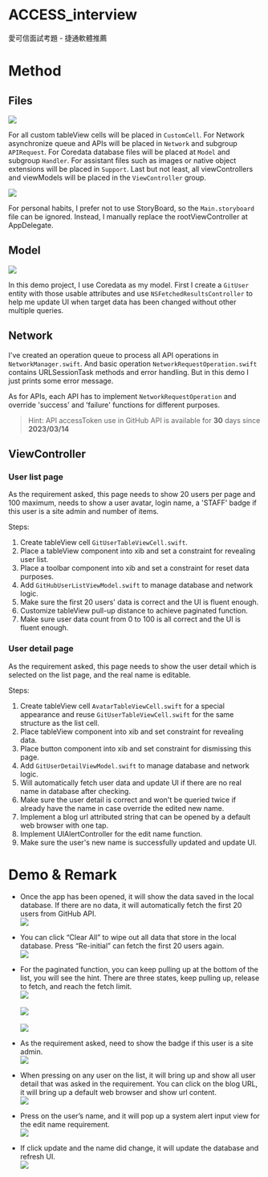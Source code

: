 ACCESS_interview
======

愛可信面試考題 - 捷通軟體推薦

# Method
## Files
![](./ReadMeAssets/01_Project.png)

For all custom tableView cells will be placed in `CustomCell`. For Network asynchronize queue and APIs will be placed in `Network` and subgroup `APIRequest`. For Coredata database files will be placed at `Model` and subgroup `Handler`. For assistant files such as images or native object extensions will be placed in `Support`. Last but not least, all viewControllers and viewModels will be placed in the `ViewController` group.

![](./ReadMeAssets/12_AppDelegate.png)

For personal habits, I prefer not to use StoryBoard, so the `Main.storyboard` file can be ignored. Instead, I manually replace the rootViewController at AppDelegate.

## Model
![](./ReadMeAssets/11_CoreData_entity.png)

In this demo project, I use Coredata as my model. First I create a `GitUser` entity with those usable attributes and use `NSFetchedResultsController` to help me update UI when target data has been changed without other multiple queries.

## Network
I've created an operation queue to process all API operations in `NetworkManager.swift`. And basic operation `NetworkRequestOperation.swift` contains URLSessionTask methods and error handling. But in this demo I just prints some error message.

As for APIs, each API has to implement `NetworkRequestOperation` and override 'success' and 'failure' functions for different purposes.

> Hint: API accessToken use in GitHub API is available for **30** days since **2023/03/14**

## ViewController
### User list page
As the requirement asked, this page needs to show 20 users per page and 100 maximum, needs to show a user avatar, login name, a 'STAFF' badge if this user is a site admin and number of items.

Steps:
1. Create tableView cell `GitUserTableViewCell.swift`.
1. Place a tableView component into xib and set a constraint for revealing user list.
1. Place a toolbar component into xib and set a constraint for reset data purposes.
1. Add `GitHubUserListViewModel.swift` to manage database and network logic.
1. Make sure the first 20 users' data is correct and the UI is fluent enough.
1. Customize tableView pull-up distance to achieve paginated function.
1. Make sure user data count from 0 to 100 is all correct and the UI is fluent enough.

### User detail page
As the requirement asked, this page needs to show the user detail which is selected on the list page, and the real name is editable.

Steps:
1. Create tableView cell `AvatarTableViewCell.swift` for a special appearance and reuse `GitUserTableViewCell.swift` for the same structure as the list cell.
1. Place tableView component into xib and set constraint for revealing data.
1. Place button component into xib and set constraint for dismissing this page.
1. Add `GitUserDetailViewModel.swift` to manage database and network logic.
1. Will automatically fetch user data and update UI if there are no real name in database after checking.
1. Make sure the user detail is correct and won't be queried twice if already have the name in case override the edited new name.
1. Implement a blog url attributed string that can be opened by a default web browser with one tap.
1. Implement UIAlertController for the edit name function.
1. Make sure the user's new name is successfully updated and update UI.

# Demo & Remark
* Once the app has been opened, it will show the data saved in the local database. If there are no data, it will automatically fetch the first 20 users from GitHub API. <br>
![](./ReadMeAssets/02_UserList.png)

* You can click “Clear All” to wipe out all data that store in the local database. Press “Re-initial” can fetch the first 20 users again. <br>
![](./ReadMeAssets/03_UserList_empty.png)

* For the paginated function, you can keep pulling up at the bottom of the list, you will see the hint. There are three states, keep pulling up, release to fetch, and reach the fetch limit. <br>
![](./ReadMeAssets/04_UserList_pullHint.png)<br><br>
![](./ReadMeAssets/05_UserList_releaseFetch.png)<br><br>
![](./ReadMeAssets/06_UserList_reachLimit.png)

* As the requirement asked, need to show the badge if this user is a site admin. <br>
![](./ReadMeAssets/07_UserList_badge.png)

* When pressing on any user on the list, it will bring up and show all user detail that was asked in the requirement. You can click on the blog URL, it will bring up a default web browser and show url content. <br>
![](./ReadMeAssets/08_UserDetail.png)

* Press on the user’s name, and it will pop up a system alert input view for the edit name requirement. <br>
![](./ReadMeAssets/09_UserDetail_editName.png)

* If click update and the name did change, it will update the database and refresh UI. <br>
![](./ReadMeAssets/10_UserDetail_nameEdited.png)
